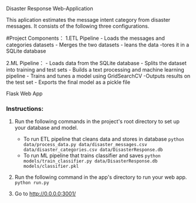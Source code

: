 Disaster Response Web-Application

This aplication estimates the message intent category from disaster messages.
It consists of the following three configurations.

#Project Components： 
1.ETL Pipeline 
    - Loads the messages and categories datasets
    - Merges the two datasets
    - leans the data -tores it in a SQLite database

2.ML Pipeline：
    - Loads data from the SQLite database
    - Splits the dataset into training and test sets
    - Builds a text processing and machine learning pipeline
    - Trains and tunes a model using GridSearchCV -Outputs results on the test set
    - Exports the final model as a pickle file

Flask Web App


### Instructions:
1. Run the following commands in the project's root directory to set up your database and model.

    - To run ETL pipeline that cleans data and stores in database
        `python data/process_data.py data/disaster_messages.csv data/disaster_categories.csv data/DisasterResponse.db`
    - To run ML pipeline that trains classifier and saves
        `python models/train_classifier.py data/DisasterResponse.db models/classifier.pkl`

2. Run the following command in the app's directory to run your web app.
    `python run.py`

3. Go to http://0.0.0.0:3001/
